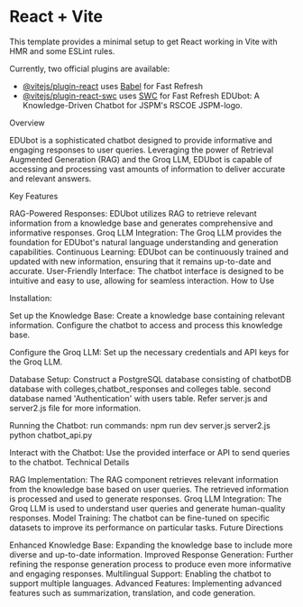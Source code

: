 # React + Vite

This template provides a minimal setup to get React working in Vite with HMR and some ESLint rules.

Currently, two official plugins are available:

- [@vitejs/plugin-react](https://github.com/vitejs/vite-plugin-react/blob/main/packages/plugin-react/README.md) uses [Babel](https://babeljs.io/) for Fast Refresh
- [@vitejs/plugin-react-swc](https://github.com/vitejs/vite-plugin-react-swc) uses [SWC](https://swc.rs/) for Fast Refresh
EDUbot: A Knowledge-Driven Chatbot for JSPM's RSCOE JSPM-logo.


Overview

EDUbot is a sophisticated chatbot designed to provide informative and engaging responses to user queries. Leveraging the power of Retrieval Augmented Generation (RAG) and the Groq LLM, EDUbot is capable of accessing and processing vast amounts of information to deliver accurate and relevant answers.

Key Features

RAG-Powered Responses: EDUbot utilizes RAG to retrieve relevant information from a knowledge base and generates comprehensive and informative responses.
Groq LLM Integration: The Groq LLM provides the foundation for EDUbot's natural language understanding and generation capabilities.
Continuous Learning: EDUbot can be continuously trained and updated with new information, ensuring that it remains up-to-date and accurate.
User-Friendly Interface: The chatbot interface is designed to be intuitive and easy to use, allowing for seamless interaction.
How to Use

Installation:

Set up the Knowledge Base:
Create a knowledge base containing relevant information.
Configure the chatbot to access and process this knowledge base.

Configure the Groq LLM:
Set up the necessary credentials and API keys for the Groq LLM.

Database Setup:
Construct a PostgreSQL database consisting of chatbotDB database with colleges,chatbot_responses and colleges table.
second database named 'Authentication' with users table.
Refer server.js and server2.js file for more information.

Running the Chatbot:
run commands:
npm run dev
server.js
server2.js
python chatbot_api.py

Interact with the Chatbot:
Use the provided interface or API to send queries to the chatbot.
Technical Details

RAG Implementation:
The RAG component retrieves relevant information from the knowledge base based on user queries.
The retrieved information is processed and used to generate responses.
Groq LLM Integration:
The Groq LLM is used to understand user queries and generate human-quality responses.
Model Training:
The chatbot can be fine-tuned on specific datasets to improve its performance on particular tasks.
Future Directions

Enhanced Knowledge Base: Expanding the knowledge base to include more diverse and up-to-date information.
Improved Response Generation: Further refining the response generation process to produce even more informative and engaging responses.
Multilingual Support: Enabling the chatbot to support multiple languages.
Advanced Features: Implementing advanced features such as summarization, translation, and code generation.
